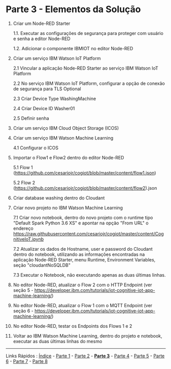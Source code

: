 # Parte 3 - Elementos da Solução

1. Criar um Node-RED Starter

   1.1. Executar as configurações de segurança para proteger com usuário e senha a editor Node-RED
  
   1.2. Adicionar o componente IBMIOT no editor Node-RED
  
2. Criar um serviço IBM Watson IoT Platform

    2.1 Vincular a aplicação Node-RED Starter ao serviço IBM Watson IoT Platform
  
    2.2 No serviço IBM Watson IoT Platform, configurar a opção de conexão de segurança para TLS Optional
    
    2.3 Criar Device Type WashingMachine
    
    2.4 Criar Device ID Washer01
    
    2.5 Definir senha
  
3. Criar um serviço IBM Cloud Object Storage (ICOS)

4. Criar um serviço IBM Watson Machine Learning

    4.1 Configurar o ICOS

5. Importar o Flow1 e Flow2 dentro do editor Node-RED
  
    5.1 Flow 1 (https://github.com/cesariojr/cogiot/blob/master/content/flow1.json)
  
    5.2 Flow 2 (https://github.com/cesariojr/cogiot/blob/master/content/flow2).json

6. Criar database washing dentro do Cloudant

7. Criar novo projeto no IBM Watson Machine Learning

    7.1 Criar novo notebook, dentro do novo projeto com o runtime tipo "Default Spark Python 3.6 XS" e apontar na opção "From URL" o endereço https://raw.githubusercontent.com/cesariojr/cogiot/master/content/CognitiveIoT.ipynb

    7.2 Atualizar os dados de Hostname, user e password do Cloudant dentro do notebook, utilizando as informações encontradas na aplicação Node-RED Starter, menu Runtime, Environment Variables, seção  "cloudantNoSQLDB"

    7.3 Executar o Notebook, não executando apenas as duas últimas linhas.

8. No editor Node-RED, atualizar o Flow 2 com o HTTP Endpoint (ver seção 5 - https://developer.ibm.com/tutorials/iot-cognitive-iot-app-machine-learning/)

9. No editor Node-RED, atualizar o Flow 1 com o MQTT Endpoint (ver seção 6 - https://developer.ibm.com/tutorials/iot-cognitive-iot-app-machine-learning/)

13. No editor Node-RED, testar os Endpoints dos Flows 1 e 2

14. Voltar ao IBM Watson Machine Learning, dentro do projeto e notebook, executar as duas últimas linhas do mesmo

***
Links Rápidos :
[Índice](https://github.com/cesariojr/cogiot/) - [Parte 1](/content/pat01.md) - [Parte 2](/content/part02.md) - **[Parte 3](/content/part03.md)** - [Parte 4](/content/part04.md) - [Parte 5](/content/part05.md) - [Parte 6](/content/part06.md) - [Parte 7](/content/part07.md) - [Parte 8](/content/part08.md)
